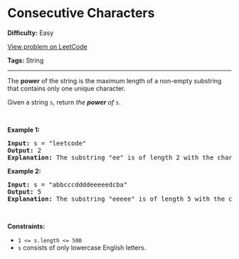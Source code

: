 # Consecutive Characters

**Difficulty:** Easy

[View problem on LeetCode](https://leetcode.com/problems/consecutive-characters/)

**Tags:** String

---

<p>The <strong>power</strong> of the string is the maximum length of a non-empty substring that contains only one unique character.</p>

<p>Given a string <code>s</code>, return <em>the <strong>power</strong> of</em> <code>s</code>.</p>

<p>&nbsp;</p>
<p><strong class="example">Example 1:</strong></p>

<pre>
<strong>Input:</strong> s = &quot;leetcode&quot;
<strong>Output:</strong> 2
<strong>Explanation:</strong> The substring &quot;ee&quot; is of length 2 with the character &#39;e&#39; only.
</pre>

<p><strong class="example">Example 2:</strong></p>

<pre>
<strong>Input:</strong> s = &quot;abbcccddddeeeeedcba&quot;
<strong>Output:</strong> 5
<strong>Explanation:</strong> The substring &quot;eeeee&quot; is of length 5 with the character &#39;e&#39; only.
</pre>

<p>&nbsp;</p>
<p><strong>Constraints:</strong></p>

<ul>
	<li><code>1 &lt;= s.length &lt;= 500</code></li>
	<li><code>s</code> consists of only lowercase English letters.</li>
</ul>
